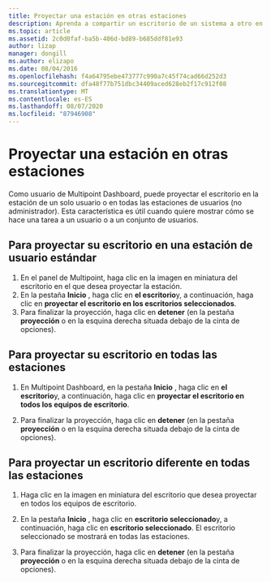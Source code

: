 ```yaml
---
title: Proyectar una estación en otras estaciones
description: Aprenda a compartir un escritorio de un sistema a otro en Multipoint Services
ms.topic: article
ms.assetid: 2c0d0faf-ba5b-406d-bd89-b685ddf81e93
author: lizap
manager: dongill
ms.author: elizapo
ms.date: 08/04/2016
ms.openlocfilehash: f4a64795ebe473777c990a7c45f74cad66d252d3
ms.sourcegitcommit: dfa48f77b751dbc34409aced628eb2f17c912f08
ms.translationtype: MT
ms.contentlocale: es-ES
ms.lasthandoff: 08/07/2020
ms.locfileid: "87946908"
---
```

# <a name="project-a-station-to-other-stations"></a>Proyectar una estación en otras estaciones
Como usuario de Multipoint Dashboard, puede proyectar el escritorio en la estación de un solo usuario o en todas las estaciones de usuarios (no administrador). Esta característica es útil cuando quiere mostrar cómo se hace una tarea a un usuario o a un conjunto de usuarios.

## <a name="to-project-your-desktop-to-a-standard-users-station"></a>Para proyectar su escritorio en una estación de usuario estándar

1.  En el panel de Multipoint, haga clic en la imagen en miniatura del escritorio en el que desea proyectar la estación.
2.  En la pestaña **Inicio** , haga clic en **el escritorio**y, a continuación, haga clic en **proyectar el escritorio en los escritorios seleccionados**.
3.  Para finalizar la proyección, haga clic en **detener** (en la pestaña **proyección** o en la esquina derecha situada debajo de la cinta de opciones).

## <a name="to-project-your-desktop-to-all-stations"></a>Para proyectar su escritorio en todas las estaciones

1.  En Multipoint Dashboard, en la pestaña **Inicio** , haga clic en **el escritorio**y, a continuación, haga clic en **proyectar el escritorio en todos los equipos de escritorio**.

2.  Para finalizar la proyección, haga clic en **detener** (en la pestaña **proyección** o en la esquina derecha situada debajo de la cinta de opciones).

## <a name="to-project-a-different-desktop-to-all-desktops"></a>Para proyectar un escritorio diferente en todas las estaciones

1.  Haga clic en la imagen en miniatura del escritorio que desea proyectar en todos los equipos de escritorio.

2.  En la pestaña **Inicio** , haga clic en **escritorio seleccionado**y, a continuación, haga clic en **escritorio seleccionado**. El escritorio seleccionado se mostrará en todas las estaciones.

3.  Para finalizar la proyección, haga clic en **detener** (en la pestaña **proyección** o en la esquina derecha situada debajo de la cinta de opciones).
